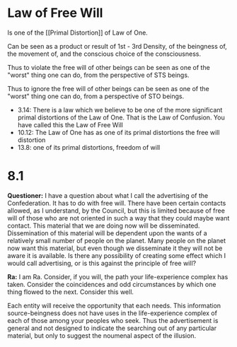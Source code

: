 # Law of Free Will
Is one of the [[Primal Distortion]] of Law of One. 

Can be seen as a product or result of 1st - 3rd Density, of the beingness of, the movement of, and the conscious choice of the consciousness.

Thus to violate the free will of other beings can be seen as one of the "worst" thing one can do, from the perspective of STS beings.

Thus to ignore the free will of other beings can be seen as one of the "worst" thing one can do, from a perspective of STO beings.

- 3.14: There is a law which we believe to be one of the more significant primal distortions of the Law of One. That is the Law of Confusion. You have called this the Law of Free Will
- 10.12: The Law of One has as one of its primal distortions the free will distortion
- 13.8: one of its primal distortions, freedom of will
# 8.1
**Questioner:** I have a question about what I call the advertising of the Confederation. It has to do with free will. There have been certain contacts allowed, as I understand, by the Council, but this is limited because of free will of those who are not oriented in such a way that they could maybe want contact. This material that we are doing now will be disseminated. Dissemination of this material will be dependent upon the wants of a relatively small number of people on the planet. Many people on the planet now want this material, but even though we disseminate it they will not be aware it is available. Is there any possibility of creating some effect which I would call advertising, or is this against the principle of free will?

**Ra:** I am Ra. Consider, if you will, the path your life-experience complex has taken. Consider the coincidences and odd circumstances by which one thing flowed to the next. Consider this well.  
  
Each entity will receive the opportunity that each needs. This information source-beingness does not have uses in the life-experience complex of each of those among your peoples who seek. Thus the advertisement is general and not designed to indicate the searching out of any particular material, but only to suggest the noumenal aspect of the illusion.